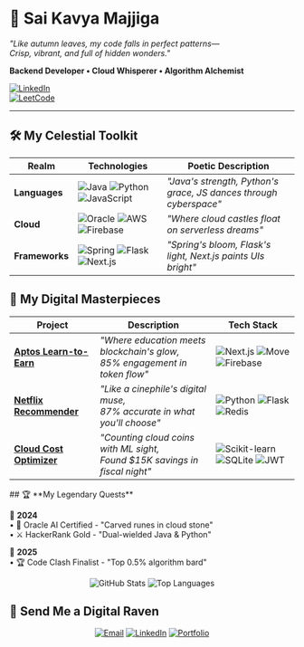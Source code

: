 # 🍁 Sai Kavya Majjiga 
*"Like autumn leaves, my code falls in perfect patterns—*  
*Crisp, vibrant, and full of hidden wonders."*  

**Backend Developer • Cloud Whisperer • Algorithm Alchemist**  

[![LinkedIn](https://img.shields.io/badge/LinkedIn-Let's_Share_Harvest-blue?style=for-the-badge&logo=linkedin)](https://www.linkedin.com/in/sai-kavya-m-6a76252a7/)  
[![LeetCode](https://img.shields.io/badge/LeetCode-350%2B_Autumn_Leaves-orange?style=for-the-badge&logo=leetcode)](https://leetcode.com/u/Saikavya_04/)  

---

<!-- 🌠 Tech Stack Constellation -->
## 🛠️ **My Celestial Toolkit**
<div align="center">
  
| **Realm**       | **Technologies**                                                                 | **Poetic Description**                          |
|-----------------|---------------------------------------------------------------------------------|------------------------------------------------|
| **Languages**   | ![Java](https://img.shields.io/badge/Java-ED8B00?logo=openjdk&logoColor=white) ![Python](https://img.shields.io/badge/Python-3776AB?logo=python&logoColor=white) ![JavaScript](https://img.shields.io/badge/JavaScript-F7DF1E?logo=javascript&logoColor=black) | *"Java's strength, Python's grace, JS dances through cyberspace"* |
| **Cloud**       | ![Oracle](https://img.shields.io/badge/Oracle-F80000?logo=oracle&logoColor=white) ![AWS](https://img.shields.io/badge/AWS-232F3E?logo=amazonaws&logoColor=white) ![Firebase](https://img.shields.io/badge/Firebase-FFCA28?logo=firebase&logoColor=black) | *"Where cloud castles float on serverless dreams"* |
| **Frameworks**  | ![Spring](https://img.shields.io/badge/Spring-6DB33F?logo=spring&logoColor=white) ![Flask](https://img.shields.io/badge/Flask-000000?logo=flask&logoColor=white) ![Next.js](https://img.shields.io/badge/Next.js-000000?logo=next.js&logoColor=white) | *"Spring's bloom, Flask's light, Next.js paints UIs bright"* |

</div>

<!-- 🌌 Project Showcase with Animated Cards -->
## 🎨 **My Digital Masterpieces**
<div align="center">
  
| Project | Description | Tech Stack |
|---------|-------------|------------|
| **[Aptos Learn-to-Earn](https://github.com/Saikavyam/Aptos--LearntoEarn)** | *"Where education meets blockchain's glow,<br>85% engagement in token flow"* | ![Next.js](https://img.shields.io/badge/-Next.js-000000?style=flat&logo=next.js) ![Move](https://img.shields.io/badge/-Move-5E17EB?style=flat) ![Firebase](https://img.shields.io/badge/-Firebase-FFCA28?style=flat&logo=firebase) |
| **[Netflix Recommender](https://github.com/Saikavyam/NetflixRecommendation)** | *"Like a cinephile's digital muse,<br>87% accurate in what you'll choose"* | ![Python](https://img.shields.io/badge/-Python-3776AB?style=flat&logo=python) ![Flask](https://img.shields.io/badge/-Flask-000000?style=flat&logo=flask) ![Redis](https://img.shields.io/badge/-Redis-DC382D?style=flat&logo=redis) |
| **[Cloud Cost Optimizer](https://github.com/Saikavyam/cloud-spend-sculptorl)** | *"Counting cloud coins with ML sight,<br>Found $15K savings in fiscal night"* | ![Scikit-learn](https://img.shields.io/badge/-Scikit_learn-F7931E?style=flat&logo=scikit-learn) ![SQLite](https://img.shields.io/badge/-SQLite-003B57?style=flat&logo=sqlite) ![JWT](https://img.shields.io/badge/-JWT-000000?style=flat&logo=json-web-tokens) |

</div>
## 🏆 **My Legendary Quests**
<div align="left">

📅 **2024**  
• 🏅 Oracle AI Certified - "Carved runes in cloud stone"  
• ⚔️ HackerRank Gold - "Dual-wielded Java & Python"  

📅 **2025**  
• 🏆 Code Clash Finalist - "Top 0.5% algorithm bard"  

</div>

<div align="center">
  
![GitHub Stats](https://github-readme-stats.vercel.app/api?username=Saikavyam&show_icons=true&theme=radical&hide_title=true&include_all_commits=true&count_private=true&custom_title=My%20Code%20Constellation)
![Top Languages](https://github-readme-stats.vercel.app/api/top-langs/?username=Saikavyam&layout=compact&theme=nightowl&hide_border=true)

</div>

<!-- 📬 Contact Section -->
## 🌙 **Send Me a Digital Raven**
<div align="center">
  
[![Email](https://img.shields.io/badge/-8.saikavya12@gmail.com-D14836?style=for-the-badge&logo=gmail&logoColor=white)](mailto:8.saikavya12@gmail.com)
[![LinkedIn](https://img.shields.io/badge/-Let's_Collab-0A66C2?style=for-the-badge&logo=linkedin&logoColor=white)](https://www.linkedin.com/in/sai-kavya-m-6a76252a7/)
[![Portfolio](https://img.shields.io/badge/-Explore_My_World-FF7139?style=for-the-badge&logo=vercel&logoColor=white)](https://my-portfolio-three-umber-11.vercel.app/)

</div>

<!-- 🌠 Closing Poetry -->
